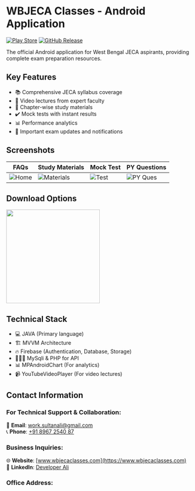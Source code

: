 # WBJECA Classes - Android Application

[![Play Store](https://img.shields.io/badge/Download-Play_Store-brightgreen)](https://play.google.com/store/apps/details?id=com.developerali.wbjecaclasses)
[![GitHub Release](https://img.shields.io/github/v/release/developerali/wbjecaclasses)](https://github.com/developerali/wbjecaclasses/releases/latest)

The official Android application for West Bengal JECA aspirants, providing complete exam preparation resources.

## Key Features
- 📚 Comprehensive JECA syllabus coverage
- 🎥 Video lectures from expert faculty
- 📝 Chapter-wise study materials
- ✔️ Mock tests with instant results
- 📊 Performance analytics
- 🔔 Important exam updates and notifications

## Screenshots

| FAQs | Study Materials | Mock Test | PY Questions |
|-------------|-----------------|-----------|-----------|
| ![Home](https://i.ibb.co/zWMH6CgG/screen1.webp) | ![Materials](https://i.ibb.co/Xk5hDpnf/screen3.webp) | ![Test](https://i.ibb.co/Y41h7D2P/Whats-App-Image-2025-06-25-at-3-17-24-AM.png) | ![PY Ques](https://i.ibb.co/7J65c0xq/screen2.webp) |

## Download Options
[<img src="https://play.google.com/intl/en_us/badges/static/images/badges/en_badge_web_generic.png" width="250">](https://play.google.com/store/apps/details?id=com.developerali.wbjecaclasses)

## Technical Stack
- 💻 JAVA (Primary language)
- 🏗 MVVM Architecture
- 🔥 Firebase (Authentication, Database, Storage)
- 👨🏻‍💻 MySqli & PHP for API
- 📊 MPAndroidChart (For analytics)
- 📹 YouTubeVideoPlayer (For video lectures)

## Contact Information

### For Technical Support & Collaboration:
📧 **Email**: [work.sultanali@gmail.com](mailto:work.sultanali@gmail.com)  
📞 **Phone**: [+91 8967 2540 87](tel:+918967254087)  

### Business Inquiries:
🌐 **Website**: [www.wbjecaclasses.com](https://www.wbjecaclasses.com)  
💼 **LinkedIn**: [Developer Ali](https://linkedin.com/in/developer-ali)  

### Office Address:
